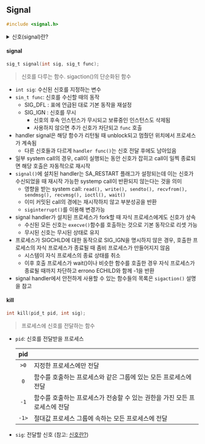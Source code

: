 
## Signal

```c
#include <signal.h>
```

<details>

<summary>신호(signal)란?</summary>

* 해당 도메인 외부에서 프로세스를 조작하거나 프로세스가 자기 자신이나 자식 프로세스를 조작할 수 있도록 하는 것
* 일반적으로 프로세스를 종료시키는 신호와 그 외의 것 크게 두 가지로 분류
  * 종료신호는 복구할 수 없는 오류 혹은 사용자가 입력한 'interrupt' 문자를 입력한 결과
  * 프로세스가 백그라운드에 있는 동안 터미널에 접근하기 위해 중단될 때
* 프로세스가 중단된 후 다시 시작될 때, 자식 프로세스의 상태가 변경될 때, 터미널에서 입력이 준비될 때 선택적으로 생성됨
* 대부분의 신호는 프로세스의 수신을 종료시키고, 어떤 동작도 없는 경우에 일부 신호는 프로세스의 수신을 멈추거나 프로세스가 다른 요청을 하지 않은 경우 폐기됨
* SIGKILL과 SIGSTOP 신호를 제외하고 signal()함수를 통해 신호를 잡거나, 신호를 무시하거나, interrupt를 생성할 수 있음
*   \<signal.h>에 정의된 신호들 목록 (cluster Mac 기준)

    | **No** | Name      | Default Action    | Description                                     |
    | :----: | --------- | ----------------- | ----------------------------------------------- |
    |   1    | SIGHUP    | terminate process | terminal line hangup                            |
    |   2    | SIGINT    | terminate process | interrupt program                               |
    |   3    | SIGQUIT   | create core image | quit program                                    |
    |   4    | SIGILL    | create core image | illegal instruction                             |
    |   5    | SIGTRAP   | create core image | trace trap                                      |
    |   6    | SIGABRT   | create core image | abort program (formerly SIGIOT)                 |
    |   7    | SIGEMT    | create core image | emulate instruction executed                    |
    |   8    | SIGFPE    | create core image | floating-point exception                        |
    |   9    | SIGKILL   | terminate process | kill program                                    |
    |   10   | SIGBUS    | create core image | bus error                                       |
    |   11   | SIGSEGV   | create core image | segmentation violation                          |
    |   12   | SIGSYS    | create core image | non-existent system call invoked                |
    |   13   | SIGPIPE   | terminate process | write on a pipe with no reader                  |
    |   14   | SIGALRM   | terminate process | real-time timer expired                         |
    |   15   | SIGTERM   | terminate process | software termination signal                     |
    |   16   | SIGURG    | discard signal    | urgent condition present on socket              |
    |   17   | SIGSTOP   | stop process      | stop (cannot be caught or ignored)              |
    |   18   | SIGTSTP   | stop process      | stop signal generated from keyboard             |
    |   19   | SIGCONT   | discard signal    | continue after stop                             |
    |   20   | SIGCHLD   | discard signal    | child status has changed                        |
    |   21   | SIGTTIN   | stop process      | background read attempted from control terminal |
    |   22   | SIGTTOU   | stop process      | background write attempted to control terminal  |
    |   23   | SIGIO     | discard signal    | I/O is possible on a descriptor (see fcntl(2))  |
    |   24   | SIGXCPU   | terminate process | cpu time limit exceeded (see setrlimit(2))      |
    |   25   | SIGXFSZ   | terminate process | file size limit exceeded (see setrlimit(2))     |
    |   26   | SIGVTALRM | terminate process | virtual time alarm (see setitimer(2))           |
    |   27   | SIGPROF   | terminate process | profiling timer alarm (see setitimer(2))        |
    |   28   | SIGWINCH  | discard signal    | Window size change                              |
    |   29   | SIGINFO   | discard signal    | status request from keyboard                    |
    |   30   | SIGUSR1   | terminate process | User defined signal 1                           |
    |   31   | SIGUSR2   | terminate process | User defined signal 2                           |

</details>

#### signal

```c
sig_t signal(int sig, sig_t func);
```

> 신호를 다루는 함수. sigaction()의 단순화된 함수

* `int sig`: 수신된 신호를 지정하는 변수
* `sin_t func`: 신호를 수신할 때의 동작
  * SIG\_DFL : 표에 언급된 대로 기본 동작을 재설정
  * SIG\_IGN : 신호를 무시
    * 신호의 후속 인스턴스가 무시되고 보류중인 인스턴스도 삭제됨
    * 사용하지 않으면 추가 신호가 차단되고 `func` 호출
* handler signal은 해당 함수가 리턴될 때 unblock되고 멈췄던 위치에서 프로세스가 계속됨
  * 다른 신호들과 다르게 `handler func()`는 신호 전달 후에도 남아있음
* 일부 system call의 경우, call이 실행되는 동안 신호가 잡히고 call이 일찍 종료되면 해당 호출은 자동적으로 재시작
* `signal()`에 설치된 handler는 SA\_RESTART 플래그가 설정되는데 이는 신호가 수신되었을 때 재시작 가능한 systemp call이 반환되지 않는다는 것을 의미
  * 영향을 받는 system call: `read(), write(), sendto(), recvfrom(), sendmsg(), recvmsg(), ioctl(), wait()`
  * 이미 커밋된 call의 경에는 재시작하지 않고 부분성공을 반환
  * `siginterrupt()`를 이용해 변경가능
* signal handler가 설치된 프로세스가 fork할 때 자식 프로세스에게도 신호가 상속
  * 수신된 모든 신호는 `execve()`함수를 호출하는 것으로 기본 동작으로 리셋 가능
  * 무시된 신호는 무시된 상태로 유지
* 프로세스가 SIGCHLD에 대한 동작으로 SIG\_IGN을 명시하지 않은 경우, 호출한 프로세스의 자식 프로세스가 종료될 때 좀비 프로세스가 만들어지지 않음
  * 시스템이 자식 프로세스의 종료 상태를 취소
  * 이후 호출 프로세스가 wait()이나 비슷한 함수를 호출한 경우 자식 프로세스가 종료될 때까지 차단하고 errono ECHILD와 함께 -1을 반환
* signal handler에서 안전하게 사용할 수 있는 함수들의 목록은 `sigaction()` 설명을 참고

#### kill

```c
int kill(pid_t pid, int sig);
```

> 프로세스에 신호를 전달하는 함수

*   `pid`: 신호를 전달받을 프로세스

    | **pid** |                                                                            |
    | :-----: | -------------------------------------------------------------------------- |
    |  `>0`   | 지정한 프로세스에만 전달                                                   |
    |   `0`   | 함수를 호출하는 프로세스와 같은 그룹에 있는 모든 프로세스에 전달           |
    |  `-1`   | 함수를 호출하는 프로세스가 전송할 수 있는 권한을 가진 모든 프로세스에 전달 |
    |  `-1>`  | 절대값 프로세스 그룹에 속하는 모든 프로세스에 전달                         |
* `sig`: 전달할 신호 (참고: [신호란?](undefined.md#Signal))
